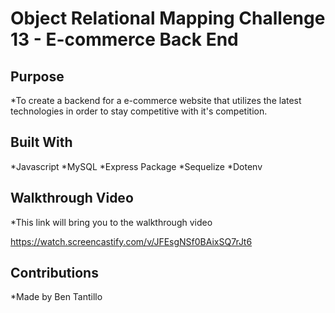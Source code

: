 # Object Relational Mapping Challenge 13 - E-commerce Back End 

## Purpose

*To create a backend for a e-commerce website that utilizes  the latest technologies in order to stay competitive with it's competition.

## Built With

*Javascript
*MySQL
*Express Package
*Sequelize
*Dotenv


## Walkthrough Video

*This link will bring you to the walkthrough video

https://watch.screencastify.com/v/JFEsgNSf0BAixSQ7rJt6


## Contributions

*Made by Ben Tantillo
